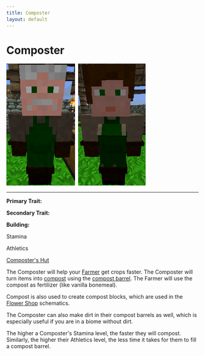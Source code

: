 ```yaml
---
title: Composter
layout: default
---
```

# Composter

<div class="infobox box text-center">
<img src="../../assets/images/workers/composter_M.png" alt="Composter Male" />&nbsp;&nbsp;<img src="../../assets/images/workers/composter_F.png" alt="Composter Female" />
<hr />
  <div class="row section-text text-left">
    <div class="col">
      <p><strong>Primary Trait:</strong></p>
      <p><strong>Secondary Trait:</strong></p>
      <p><strong>Building:</strong></p>
    </div>
    <div class="col">
      <p class="traitp">Stamina</p>
      <p class="traits">Athletics</p>
      <p><a href="../buildings/composter">Composter's Hut</a></p>
    </div>
  </div>
</div>

The Composter will help your [Farmer](../../source/workers/farmer) get crops faster. The Composter will turn items into [compost](../../source/items/compost) using the [compost barrel](../../source/items/compostbarrel). The Farmer will use the compost as fertilizer (like vanilla bonemeal).

Compost is also used to create compost blocks, which are used in the [Flower Shop](../../source/buildings/flowershop) schematics.

The Composter can also make dirt in their compost barrels as well, which is especially useful if you are in a biome without dirt.

The higher a Composter's Stamina level, the faster they will compost. Similarly, the higher their Athletics level, the less time it takes for them to fill a compost barrel.
